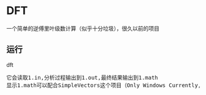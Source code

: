 # DFT
一个简单的逆傅里叶级数计算（似乎十分垃圾），很久以前的项目

## 运行
dft 
<pre>
它会读取1.in,分析过程输出到1.out,最终结果输出到1.math
显示1.math可以配合SimpleVectors这个项目（Only Windows Currently,在Github上）
</pre>

